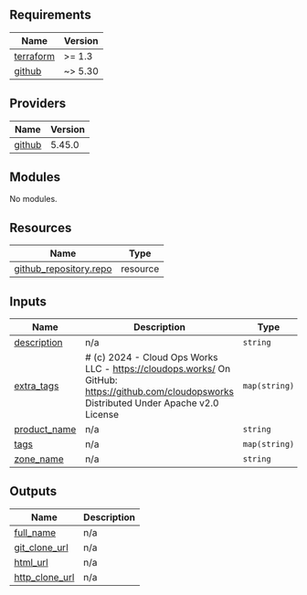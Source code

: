 ## Requirements

| Name | Version |
|------|---------|
| <a name="requirement_terraform"></a> [terraform](#requirement\_terraform) | >= 1.3 |
| <a name="requirement_github"></a> [github](#requirement\_github) | ~> 5.30 |

## Providers

| Name | Version |
|------|---------|
| <a name="provider_github"></a> [github](#provider\_github) | 5.45.0 |

## Modules

No modules.

## Resources

| Name | Type |
|------|------|
| [github_repository.repo](https://registry.terraform.io/providers/integrations/github/latest/docs/resources/repository) | resource |

## Inputs

| Name | Description | Type | Default | Required |
|------|-------------|------|---------|:--------:|
| <a name="input_description"></a> [description](#input\_description) | n/a | `string` | `""` | no |
| <a name="input_extra_tags"></a> [extra\_tags](#input\_extra\_tags) | # (c) 2024 - Cloud Ops Works LLC - https://cloudops.works/ On GitHub: https://github.com/cloudopsworks Distributed Under Apache v2.0 License | `map(string)` | `{}` | no |
| <a name="input_product_name"></a> [product\_name](#input\_product\_name) | n/a | `string` | n/a | yes |
| <a name="input_tags"></a> [tags](#input\_tags) | n/a | `map(string)` | `{}` | no |
| <a name="input_zone_name"></a> [zone\_name](#input\_zone\_name) | n/a | `string` | n/a | yes |

## Outputs

| Name | Description |
|------|-------------|
| <a name="output_full_name"></a> [full\_name](#output\_full\_name) | n/a |
| <a name="output_git_clone_url"></a> [git\_clone\_url](#output\_git\_clone\_url) | n/a |
| <a name="output_html_url"></a> [html\_url](#output\_html\_url) | n/a |
| <a name="output_http_clone_url"></a> [http\_clone\_url](#output\_http\_clone\_url) | n/a |
